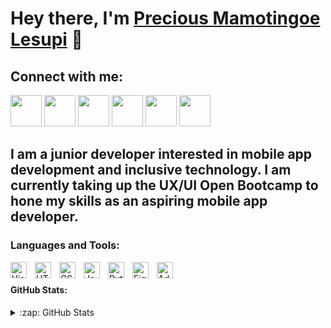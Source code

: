 # Hey there, I'm <a href="https://mamotingoe.me/">Precious Mamotingoe Lesupi</a> 👋 

## Connect with me:

<a href="https://mamotingoe.me/"><img src="https://cdn-icons-png.flaticon.com/512/1006/1006771.png" width="50" height="50"></a>
<a href="https://www.youtube.com/channel/UCMrkgxiR6_TZG3yFtYxJPQg"><img src="https://cdn-icons-png.flaticon.com/512/187/187210.png" width ="50" height="50"></a>
<a href="https://twitter.com/Mamotingoe_"><img src="https://cdn-icons-png.flaticon.com/512/3670/3670151.png" width="50" height="50"></a>
<a href="https://www.linkedin.com/in/mamotingoe-precious-lesupi-3aab1718b/"><img src="https://cdn-icons-png.flaticon.com/512/145/145807.png" width="50" height="50"></a>
<a href="https://www.instagram.com/mamotingoe/"><img src="https://cdn-icons-png.flaticon.com/512/3955/3955024.png" width="50" height="50"><a/>
<a href="https://www.behance.net/preciouslesupi"><img src="https://cdn-icons-png.flaticon.com/512/145/145799.png" width="50" height="50"><a/>
## I am a junior developer interested in mobile app development and inclusive technology. I am currently taking up the UX/UI Open Bootcamp to hone my skills as an aspiring mobile app developer.

### Languages and Tools:

<img align="left" alt="Visual Studio Code" width="26px" src="https://cdn.jsdelivr.net/gh/devicons/devicon/icons/vscode/vscode-original.svg" style="padding-right:10px;" />
<img align="left" alt="HTML5" width="26px" src="https://cdn.jsdelivr.net/gh/devicons/devicon/icons/html5/html5-original.svg" style="padding-right:10px;" />
<img align="left" alt="CSS3" width="26px" src="https://cdn.jsdelivr.net/gh/devicons/devicon/icons/css3/css3-original.svg" style="padding-right:10px;" />
<img align="left" alt="JavaScript" width="26px" src="https://cdn.jsdelivr.net/gh/devicons/devicon/icons/javascript/javascript-original.svg" style="padding-right:10px;" />
<img align="left" alt="Python" width="26px" src="https://cdn-icons-png.flaticon.com/512/5968/5968350.png" style="padding-right:10px;" />
<img align="left" alt="Figma" width="26px" src="https://cdn-icons-png.flaticon.com/512/5968/5968705.png" style="padding-right:10px;" />
<img align="left" alt="Adobe XD" width="26px" src="https://cdn-icons-png.flaticon.com/512/5611/5611129.png" style="padding-right:10px;" />


</br>

#### GitHub Stats:
<details>
  <summary>:zap: GitHub Stats</summary>
  [![Mamotingoe's GitHub stats](https://github-readme-stats.vercel.app/api?username=Mamotingoe)]


</details>



